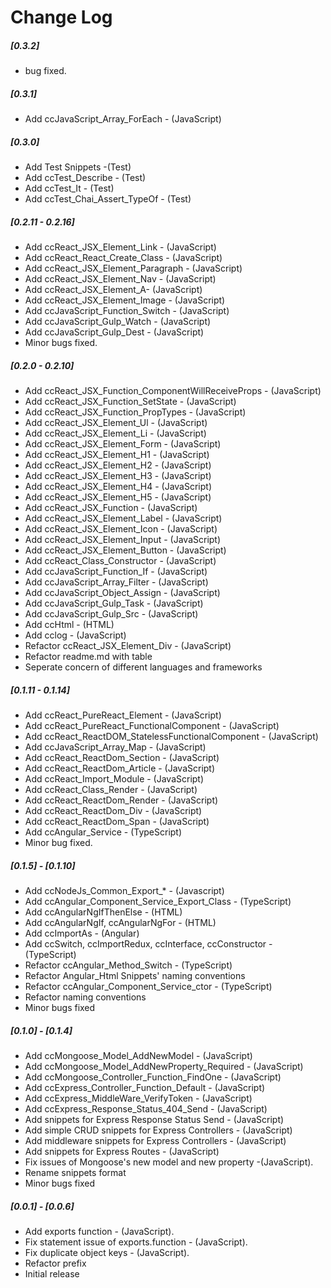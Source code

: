 # Change Log
##### [0.3.2] 
- bug fixed.
##### [0.3.1] 
- Add ccJavaScript_Array_ForEach - (JavaScript)
##### [0.3.0] 
- Add Test Snippets -(Test)
- Add ccTest_Describe - (Test)
- Add ccTest_It - (Test)
- Add ccTest_Chai_Assert_TypeOf - (Test)
##### [0.2.11 - 0.2.16]
- Add ccReact_JSX_Element_Link  - (JavaScript)
- Add ccReact_React_Create_Class   - (JavaScript)
- Add ccReact_JSX_Element_Paragraph  - (JavaScript)
- Add ccReact_JSX_Element_Nav - (JavaScript)
- Add ccReact_JSX_Element_A- (JavaScript)
- Add ccReact_JSX_Element_Image - (JavaScript)
- Add ccJavaScript_Function_Switch  - (JavaScript)
- Add ccJavaScript_Gulp_Watch - (JavaScript)
- Add ccJavaScript_Gulp_Dest - (JavaScript)
- Minor bugs fixed.
##### [0.2.0 - 0.2.10]
- Add ccReact_JSX_Function_ComponentWillReceiveProps - (JavaScript)
- Add ccReact_JSX_Function_SetState - (JavaScript)
- Add ccReact_JSX_Function_PropTypes - (JavaScript)
- Add ccReact_JSX_Element_Ul - (JavaScript)
- Add ccReact_JSX_Element_Li - (JavaScript)
- Add ccReact_JSX_Element_Form - (JavaScript)
- Add ccReact_JSX_Element_H1 - (JavaScript)
- Add ccReact_JSX_Element_H2 - (JavaScript)
- Add ccReact_JSX_Element_H3 - (JavaScript)
- Add ccReact_JSX_Element_H4 - (JavaScript)
- Add ccReact_JSX_Element_H5 - (JavaScript)
- Add ccReact_JSX_Function - (JavaScript)
- Add ccReact_JSX_Element_Label - (JavaScript)
- Add ccReact_JSX_Element_Icon - (JavaScript)
- Add ccReact_JSX_Element_Input - (JavaScript)
- Add ccReact_JSX_Element_Button - (JavaScript)
- Add ccReact_Class_Constructor - (JavaScript)
- Add ccJavaScript_Function_If - (JavaScript)
- Add ccJavaScript_Array_Filter - (JavaScript)
- Add ccJavaScript_Object_Assign - (JavaScript)
- Add ccJavaScript_Gulp_Task - (JavaScript)
- Add ccJavaScript_Gulp_Src - (JavaScript)
- Add ccHtml - (HTML)
- Add cclog - (JavaScript)
- Refactor ccReact_JSX_Element_Div - (JavaScript)
- Refactor readme.md with table
- Seperate concern of different languages and frameworks

##### [0.1.11 - 0.1.14]
- Add ccReact_PureReact_Element - (JavaScript)
- Add ccReact_PureReact_FunctionalComponent - (JavaScript)
- Add ccReact_ReactDOM_StatelessFunctionalComponent - (JavaScript)
- Add ccJavaScript_Array_Map - (JavaScript)
- Add ccReact_ReactDom_Section - (JavaScript)
- Add ccReact_ReactDom_Article - (JavaScript)
- Add ccReact_Import_Module - (JavaScript)
- Add ccReact_Class_Render - (JavaScript)
- Add ccReact_ReactDom_Render - (JavaScript)
- Add ccReact_ReactDom_Div - (JavaScript)
- Add ccReact_ReactDom_Span - (JavaScript)
- Add ccAngular_Service - (TypeScript)
- Minor bug fixed.
##### [0.1.5] - [0.1.10]
- Add ccNodeJs_Common_Export_* - (Javascript)
- Add ccAngular_Component_Service_Export_Class - (TypeScript)
- Add ccAngularNgIfThenElse - (HTML)
- Add ccAngularNgIf, ccAngularNgFor - (HTML)
- Add ccImportAs - (Angular)
- Add ccSwitch, ccImportRedux, ccInterface, ccConstructor - (TypeScript)
- Refactor ccAngular_Method_Switch - (TypeScript)
- Refactor Angular_Html Snippets' naming conventions
- Refactor ccAngular_Component_Service_ctor - (TypeScript)
- Refactor naming conventions
- Minor bugs fixed
##### [0.1.0] - [0.1.4]
- Add ccMongoose_Model_AddNewModel - (JavaScript)
- Add ccMongoose_Model_AddNewProperty_Required - (JavaScript)
- Add ccMongoose_Controller_Function_FindOne - (JavaScript)
- Add ccExpress_Controller_Function_Default - (JavaScript)
- Add ccExpress_MiddleWare_VerifyToken - (JavaScript)
- Add ccExpress_Response_Status_404_Send - (JavaScript)
- Add snippets for Express Response Status Send - (JavaScript)
- Add simple CRUD snippets for Express Controllers - (JavaScript)
- Add middleware snippets for Express Controllers - (JavaScript)
- Add snippets for Express Routes - (JavaScript)
- Fix issues of Mongoose's new model and new property -(JavaScript).
- Rename snippets format
- Minor bugs fixed 
##### [0.0.1] - [0.0.6] 
- Add exports function - (JavaScript).
- Fix statement issue of exports.function - (JavaScript).
- Fix duplicate object keys - (JavaScript).
- Refactor prefix
- Initial release

